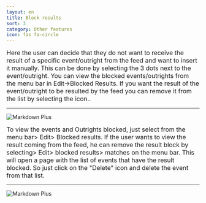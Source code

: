 ```yaml
---
layout: en
title: Block results
sort: 3
category: Other features
icon: fas fa-circle
---
```

<p class="message">
    
</p>


<font size="3">Here the user can decide that they do not want to receive the result of a specific event/outright from the feed and want to insert it manually. This can be done by selecting the 3 dots next to the event/outright.
You can view the blocked events/outrights from the menu bar in Edit->Blocked Results. If you want the result of the event/outright to be resulted by the feed you can remove it from the list by selecting the icon..</font> 

---

![Markdown Plus]({{site.baseurl}}/public/images/altre-caratteristiche/blocco-del-risultato.png)
 

<font size="3">To view the events and Outrights blocked, just select from the menu bar> Edit> Blocked results. If the user wants to view the result coming from the feed, he can remove the result block by selecting> Edit> blocked results> matches on the menu bar. This will open a page with the list of events that have the result blocked. So just click on the "Delete" icon and delete the event from that list.</font> 

---

![Markdown Plus]({{site.baseurl}}/public/images/altre-caratteristiche/blocco-risulato-due.png)